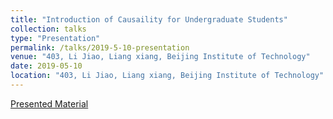 ```yaml
---
title: "Introduction of Causaility for Undergraduate Students"
collection: talks
type: "Presentation"
permalink: /talks/2019-5-10-presentation
venue: "403, Li Jiao, Liang xiang, Beijing Institute of Technology"
date: 2019-05-10
location: "403, Li Jiao, Liang xiang, Beijing Institute of Technology"
---
```


[Presented Material](/files/Causality_forBIT2017Undergraduate.pdf)

<!-- This is a description of your tutorial, note the different field in type. This is a markdown files that can be all markdown-ified like any other post. Yay markdown! -->
